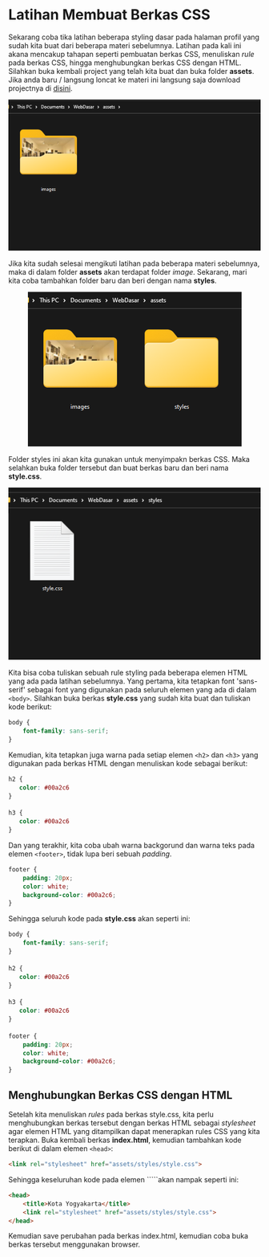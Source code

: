# Latihan Membuat Berkas CSS

Sekarang coba tika latihan beberapa styling dasar pada halaman profil yang sudah kita buat dari beberapa materi sebelumnya. Latihan pada kali ini akana mencakup tahapan seperti pembuatan berkas CSS, menuliskan <i>rule</i> pada berkas CSS, hingga menghubungkan berkas CSS dengan HTML. Silahkan buka kembali project yang telah kita buat dan buka folder <b>assets</b>. Jika anda baru / langsung loncat ke materi ini langsung saja download projectnya di [disini](https://www.mediafire.com/file/5oljx5cowiqqdh4/WebDasar.zip/).

<p align="center">
<img src="https://github.com/adyuta447/learn-html-css/blob/main/4.%20Pengenalan%20CSS/img/Screenshot%202022-05-07%20105105.png" alt="screenshot">
</p>

Jika kita sudah selesai mengikuti latihan pada beberapa materi sebelumnya, maka di dalam folder <b>assets</b> akan terdapat folder <i>image</i>. Sekarang, mari kita coba tambahkan folder baru dan beri dengan nama <b>styles</b>.

<p align="center">
<img src="https://github.com/adyuta447/learn-html-css/blob/main/4.%20Pengenalan%20CSS/img/Screenshot%202022-05-08%20044114.png" alt="screenshot">
</p>

Folder styles ini akan kita gunakan untuk menyimpakn berkas CSS. Maka selahkan buka folder tersebut dan buat berkas baru dan beri nama <b>style.css</b>.

<p align="center">
<img src="https://github.com/adyuta447/learn-html-css/blob/main/4.%20Pengenalan%20CSS/img/Screenshot%202022-05-08%20050025.png" alt="screenshot">
</p>

Kita bisa coba tuliskan sebuah rule styling pada beberapa elemen HTML yang ada pada latihan sebelumnya. Yang pertama, kita tetapkan font 'sans-serif'  sebagai font yang digunakan pada seluruh elemen yang ada di dalam ```<body>```. Silahkan buka berkas <b>style.css</b> yang sudah kita buat dan tuliskan kode berikut:

```css
body {
    font-family: sans-serif;
}
```

Kemudian, kita tetapkan juga warna pada setiap elemen ```<h2>``` dan ```<h3>``` yang digunakan pada berkas HTML dengan menuliskan kode sebagai berikut:

```css
h2 {
   color: #00a2c6
}
 
h3 {
   color: #00a2c6
}
```

Dan yang terakhir, kita coba ubah warna backgorund dan warna teks pada elemen ```<footer>```, tidak lupa beri sebuah <i>padding</i>.

```css
footer {
    padding: 20px;
    color: white;
    background-color: #00a2c6;
}
```

Sehingga seluruh kode pada <b>style.css</b> akan seperti ini:

```css
body {
    font-family: sans-serif;
}

h2 {
   color: #00a2c6
}
 
h3 {
   color: #00a2c6
}

footer {
    padding: 20px;
    color: white;
    background-color: #00a2c6;
}
```
## Menghubungkan Berkas CSS dengan HTML
Setelah kita menuliskan <i>rules</i> pada berkas style.css, kita perlu menghubungkan berkas tersebut dengan berkas HTML sebagai <i>stylesheet</i> agar elemen HTML yang ditampilkan dapat menerapkan rules CSS yang kita terapkan. Buka kembali berkas <b>index.html</b>, kemudian tambahkan kode berikut di dalam elemen ```<head>```:

```html
<link rel="stylesheet" href="assets/styles/style.css">
```

Sehingga keseluruhan kode pada elemen ```<head>``akan nampak seperti ini:

```html
<head>
    <title>Kota Yogyakarta</title>
    <link rel="stylesheet" href="assets/styles/style.css">
</head>
```

Kemudian save perubahan pada berkas index.html, kemudian coba buka berkas tersebut menggunakan browser.
